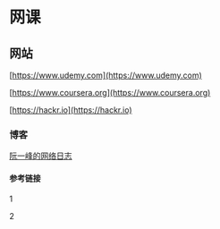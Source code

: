 # 网课


## 网站

[https://www.udemy.com](https://www.udemy.com)

[https://www.coursera.org](https://www.coursera.org)

[https://hackr.io](https://hackr.io)

### 博客

[阮一峰的网络日志](http://www.ruanyifeng.com/blog/)


#### 参考链接


1 []()

2 []()